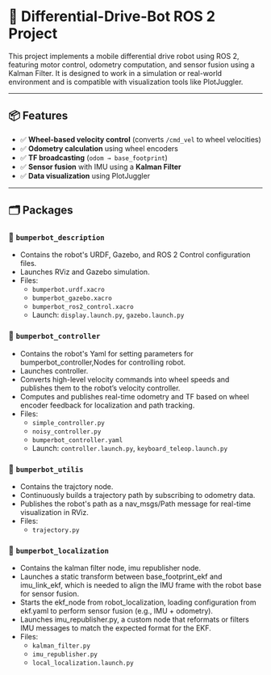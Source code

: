 # 🤖 Differential-Drive-Bot ROS 2 Project

This project implements a mobile differential drive robot using ROS 2, featuring motor control, odometry computation, and sensor fusion using a Kalman Filter. It is designed to work in a simulation or real-world environment and is compatible with visualization tools like PlotJuggler.

---

## 📦 Features

- ✅ **Wheel-based velocity control** (converts `/cmd_vel` to wheel velocities)
- ✅ **Odometry calculation** using wheel encoders
- ✅ **TF broadcasting** (`odom → base_footprint`)
- ✅ **Sensor fusion** with IMU using a **Kalman Filter**
- ✅ **Data visualization** using PlotJuggler

---

## 🗂️ Packages

### 🔹 `bumperbot_description`
- Contains the robot's URDF, Gazebo, and ROS 2 Control configuration files.
- Launches RViz and Gazebo simulation.
- Files:
  - `bumperbot.urdf.xacro`
  - `bumperbot_gazebo.xacro`
  - `bumperbot_ros2_control.xacro`
  - Launch: `display.launch.py`, `gazebo.launch.py`

### 🔹 `bumperbot_controller`
  - Contains the robot's Yaml for setting parameters for bumperbot_controller,Nodes for controlling robot.
  - Launches controller.
  - Converts high-level velocity commands into wheel speeds and publishes them to the robot’s velocity controller.
  - Computes and publishes real-time odometry and TF based on wheel encoder feedback for localization and path tracking.
  - Files:
    - `simple_controller.py`
    - `noisy_controller.py`
    - `bumperbot_controller.yaml`
    - Launch: `controller.launch.py`, `keyboard_teleop.launch.py`
### 🔹 `bumperbot_utilis`
  - Contains the trajctory node.
  - Continuously builds a trajectory path by subscribing to odometry data.
  - Publishes the robot's path as a nav_msgs/Path message for real-time visualization in RViz.
  - Files:
    - `trajectory.py`
### 🔹 `bumperbot_localization`
  - Contains the kalman filter node, imu republisher node.
  - Launches a static transform between base_footprint_ekf and imu_link_ekf, which is needed to align the IMU frame with the robot base for sensor fusion.
  - Starts the ekf_node from robot_localization, loading configuration from ekf.yaml to perform sensor fusion (e.g., IMU + odometry).
  - Launches imu_republisher.py, a custom node that  reformats or filters IMU messages to match the expected format for the EKF.
  - Files:
    - `kalman_filter.py`
    - `imu_republisher.py`
    - `local_localization.launch.py`

    

  
    
    










